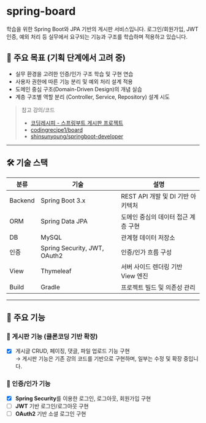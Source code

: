 # spring-board

학습을 위한 Spring Boot와 JPA 기반의 게시판 서비스입니다.
로그인/회원가입, JWT 인증, 예외 처리 등 실무에서 요구되는 기능과 구조를 학습하며 적용하고 있습니다.

## 🎯 주요 목표 (기획 단계에서 고려 중)
- 실무 환경을 고려한 인증/인가 구조 학습 및 구현 연습
- 사용자 권한에 따른 기능 분리 및 예외 처리 설계 적용
- 도메인 중심 구조(Domain-Driven Design)의 개념 실습
- 계층 구조별 역할 분리 (Controller, Service, Repository) 설계 시도

> 참고 강의/코드
> - [코딩레시피 - 스프링부트 게시판 프로젝트](https://www.youtube.com/watch?v=YshcPPHClR4&list=PLV9zd3otBRt7jmXvwCkmvJ8dH5tR_20c0)
> - [codingrecipe1/board](https://github.com/codingrecipe1/board)
> - [shinsunyoung/springboot-developer](https://github.com/shinsunyoung/springboot-developer)

---

## 🛠 기술 스택
| 분류 | 기술 | 설명 |
|------|------|------|
| Backend | Spring Boot 3.x | REST API 개발 및 DI 기반 아키텍처 |
| ORM | Spring Data JPA | 도메인 중심의 데이터 접근 계층 구현 |
| DB | MySQL | 관계형 데이터 저장소 |
| 인증 | Spring Security, JWT, OAuth2 | 인증/인가 흐름 구성 |
| View | Thymeleaf | 서버 사이드 렌더링 기반 View 엔진 |
| Build | Gradle | 프로젝트 빌드 및 의존성 관리 |

---

## 📌 주요 기능
### 📝 게시판 기능 (클론코딩 기반 확장)
- [x] 게시글 CRUD, 페이징, 댓글, 파일 업로드 기능 구현  
  → 게시판 기능은 기존 강의 코드를 기반으로 구현하며, 일부는 수정 및 확장 중입니다.

### 🔐 인증/인가 기능
- [x]  **Spring Security**를 이용한 로그인, 로그아웃, 회원가입 구현
- [ ] **JWT** 기반 로그인/로그아웃 구현
- [ ] **OAuth2** 기반 소셜 로그인 구현
